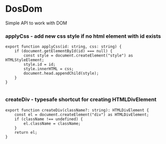 



# DosDom
Simple API to work with DOM








### applyCss - add new css style if no html element with id exists


  

```
export function applyCss(id: string, css: string) {
    if (document.getElementById(id) === null) {
        const style = document.createElement("style") as HTMLStyleElement;
        style.id = id;
        style.innerHTML = css;
        document.head.appendChild(style);
    }
}


```







### createDiv - typesafe shortcut for creating HTMLDivElement


  

```
export function createDiv(className?: string): HTMLDivElement {
    const el = document.createElement("div") as HTMLDivElement;
    if (className !== undefined) {
        el.className = className;
    }
    return el;
}


```




